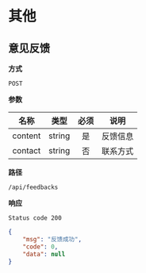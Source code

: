# 其他

## 意见反馈

**方式**

`POST`

**参数**

|  名称  |  类型  | 必须 | 说明  |
| :----: | :----: | :--: | :----: |
| content | string |  是  | 反馈信息|
| contact | string |  否  | 联系方式 |

**路径**

`/api/feedbacks`

**响应**

`Status code 200`

```json
{
    "msg": "反馈成功",
    "code": 0,
    "data": null
}
```

